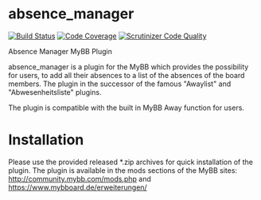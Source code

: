 absence_manager
============

[![Build Status](https://travis-ci.org/JanMalte/mybb_absence_manager.svg?branch=develop)](https://travis-ci.org/JanMalte/mybb_absence_manager)
[![Code Coverage](https://scrutinizer-ci.com/g/JanMalte/mybb_absence_manager/badges/coverage.png?b=develop)](https://scrutinizer-ci.com/g/JanMalte/mybb_absence_manager/?branch=develop)
[![Scrutinizer Code Quality](https://scrutinizer-ci.com/g/JanMalte/mybb_absence_manager/badges/quality-score.png?b=develop)](https://scrutinizer-ci.com/g/JanMalte/mybb_absence_manager/?branch=develop)

Absence Manager MyBB Plugin

absence_manager is a plugin for the MyBB which provides the possibility for users,
to add all their absences to a list of the absences of the board members.
The plugin in the successor of the famous "Awaylist" and "Abwesenheitsliste" plugins.

The plugin is compatible with the built in MyBB Away function for users.


Installation
============

Please use the provided released *.zip archives for quick installation of the plugin.
The plugin is available in the mods sections of the MyBB sites:
http://community.mybb.com/mods.php and https://www.mybboard.de/erweiterungen/
